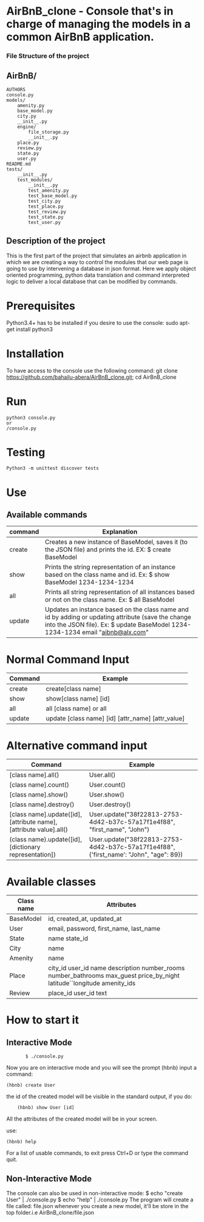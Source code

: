 # AirBnB_clone - Console that's in charge of managing the models in a common AirBnB application.

### File Structure of the project

## AirBnB/
	AUTHORS
	console.py
	models/
		amenity.py
		base_model.py
		city.py
		__init__.py
		engine/
			file_storage.py
			__init__.py
		place.py
		review.py
		state.py
		user.py
	README.md
	tests/
		__init__.py
		test_modules/
			__init__.py
			test_amenity.py
			test_base_model.py
			test_city.py
			test_place.py
			test_review.py
			test_state.py
			test_user.py
## Description of the project
This is the first part of the project that simulates an airbnb application in which we are creating a way to control the modules that our web page is going to use by intervening a database in json format. Here we apply object oriented programming, python data translation and command interpreted logic to deliver a local database that can be modified by commands.

# Prerequisites

Python3.4+ has to be installed if you desire to use the console:
	   sudo apt-get install python3

# Installation
To have access to the console use the following command:
   	git clone https://github.com/bahailu-abera/AirBnB_clone.git; cd AirBnB_clone

# Run
	python3 console.py
	or
	/console.py

# Testing
	Python3 -m unittest discover tests

# Use
## Available commands
| command | Explanation |
| ----------- | ----------------------------------------- |
| create | Creates a new instance of BaseModel, saves it (to the JSON file) and prints the id. EX: $ create BaseModel
| show | Prints the string representation of an instance based on the class name and id. Ex: $ show BaseModel 1234-1234-1234|
| all | Prints all string representation of all instances based or not on the class name. Ex: $ all BaseModel|
| update | Updates an instance based on the class name and id by adding or updating attribute (save the change into the JSON file). Ex: $ update BaseModel 1234-1234-1234 email "aibnb@alx.com"|

# Normal Command Input
| Command                     | Example
|------------------------- | ---------------------- |
| create                      | create[class name]
|show | show[class name] [id] |
| all | all [class name] or all|
| update | update [class name] [id] [attr_name] [attr_value] |

# Alternative command input

|Command	|  Example|
| ------------- | ------------------- |
|[class name].all() |	User.all() |
|[class name].count() |	User.count() |
|[class name].show()   |	User.show() |
|[class name].destroy() |	User.destroy()|
|[class name].update([id], [attribute name], [attribute value].all()	|User.update("38f22813-2753-4d42-b37c-57a17f1e4f88", "first_name", "John")
|(class name).update([id], [dictionary representation])	|User.update("38f22813-2753-4d42-b37c-57a17f1e4f88", {'first_name': "John", "age": 89})

# Available classes
|Class name     |	Attributes|
|-------------- | ------------------ |
|BaseModel	|id, created_at, updated_at |
|User   	|email, password, first_name, last_name
|State 	        |name state_id
|City	        |name
|Amenity	|name
|Place	        |city_id user_id name description number_rooms number_bathrooms max_guest price_by_night latitude``longitude amenity_ids
|Review	        |place_id user_id text

# How to start it
## Interactive Mode
   	       $ ./console.py
Now you are on interactive mode and you will see the prompt (hbnb) input a command:

	(hbnb) create User

the id of the created model will be visible in the standard output, if you do:

       	(hbnb) show User [id]

All the attributes of the created model will be in your screen.

use:

	(hbnb) help

For a list of usable commands, to exit press Ctrl+D or type the command quit.

## Non-Interactive Mode
The console can also be used in non-interactive mode:
	$ echo "create User" | ./console.py
	$ echo "help" | ./console.py
The program will create a file called: file.json whenever you create a new model, it'll be store in the top folder.i.e AirBnB_clone/file.json
